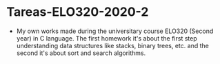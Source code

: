 # Tareas-ELO320-2020-2
- My own works made during the universitary course ELO320 (Second year) in C language.
The first homework it's about the first step understanding data structures like stacks, binary trees, etc. and the second it's about sort and search algorithms.
